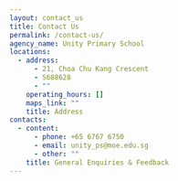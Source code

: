 ```yaml
---
layout: contact_us
title: Contact Us
permalink: /contact-us/
agency_name: Unity Primary School
locations:
  - address:
      - 21, Choa Chu Kang Crescent
      - S688628
      - ""
    operating_hours: []
    maps_link: ""
    title: Address
contacts:
  - content:
      - phone: +65 6767 6750
      - email: unity_ps@moe.edu.sg
      - other: ""
    title: General Enquiries & Feedback
---
```

